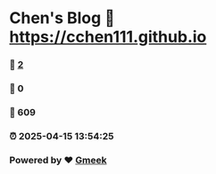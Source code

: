 # Chen's Blog :link: https://cchen111.github.io 
### :page_facing_up: [2](https://cchen111.github.io/tag.html) 
### :speech_balloon: 0 
### :hibiscus: 609 
### :alarm_clock: 2025-04-15 13:54:25 
### Powered by :heart: [Gmeek](https://github.com/Meekdai/Gmeek)
